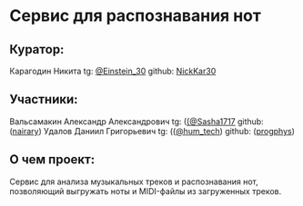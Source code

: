 # Сервис для распознавания нот
## Куратор:
Карагодин Никита tg: [@Einstein_30](https://t.me/@Einstein_30) github: [NickKar30](https://github.com/NickKar30)
## Участники:
Вальсамакин Александр Александрович tg: ([(@Sasha1717](https://t.me/@Sasha1717) github: ([nairary](https://github.com/nairary))
Удалов Даниил Григорьевич tg: (([@hum_tech](https://t.me/@hum_tech)) github: ([progphys](https://github.com/progphys))
## О чем проект:
Сервис для анализа музыкальных треков и распознавания нот, позволяющий выгружать ноты и MIDI-файлы из загруженных треков.
